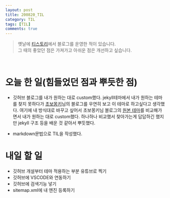 ```yaml
---
layout: post
title: 200820_TIL
category: TIL
tags: [TIL]
comments: true
---
```


> 옛날에 [티스토리](https://gamsunghacker.tistory.com/)에서 블로그를 운영한 적이 있습니다.  
> 그 때의 좋았던 점은 가져가고 아쉬운 점은 개선하고 싶습니다.

<br>

# 오늘 한 일(힘들었던 점과 뿌듯한 점)
  - 깃허브 블로그를 내가 원하는 대로 custom했다. jekyll테마에서 내가 원하는 테마를 찾지 못하다가 [초보몽키](https://wayhome25.github.io/)님의 블로그를 우연히 보고 이 테마로 하고싶다고 생각했다. 여기에 내 방식대로 바꾸고 싶어서 초보몽키님 블로그의 [원본 테마](http://codinfox.github.io/blog/)를 비교해가면서 내가 원하는 대로 custom했다. 하나하나 비교했서 찾아가는게 답답하긴 했지만 jekyll 구조 등을 배운 것 같아서 뿌듯했다.

  - markdown문법으로 TIL을 작성했다.

# 내일 할 일
  - 깃허브 개설부터 테마 적용하는 부분 유튜브로 찍기
  - 깃허브에 VSCODE와 연동하기
  - 깃허브에 검색기능 넣기
  - sitemap.xml에 내 엔진 등록하기
